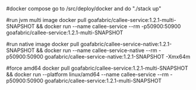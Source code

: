 #docker compose
go to /src/deploy/docker and do "./stack up"

#run jvm multi image
docker pull goafabric/callee-service:1.2.1-multi-SNAPSHOT && docker run --name callee-service --rm -p50900:50900 goafabric/callee-service:1.2.1-multi-SNAPSHOT

#run native image
docker pull goafabric/callee-service-native:1.2.1-SNAPSHOT && docker run --name callee-service-native --rm -p50900:50900 goafabric/callee-service-native:1.2.1-SNAPSHOT -Xmx64m
                
#force amd64
docker pull goafabric/callee-service:1.2.1-multi-SNAPSHOT && docker run --platform linux/amd64 --name callee-service --rm -p50900:50900 goafabric/callee-service:1.2.1-multi-SNAPSHOT
